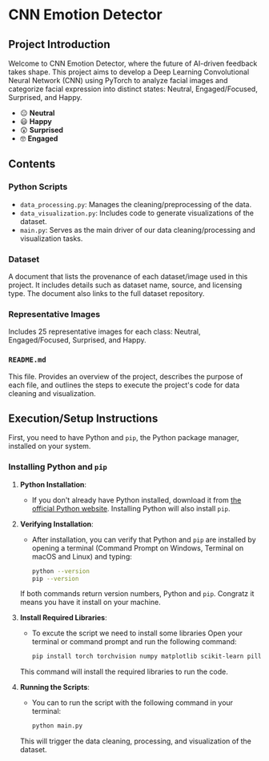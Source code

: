 # CNN Emotion Detector

## Project Introduction

Welcome to CNN Emotion Detector, where the future of AI-driven feedback takes shape. This project aims to develop a Deep Learning Convolutional Neural Network (CNN) using PyTorch to analyze facial images and categorize facial expression into distinct states: Neutral, Engaged/Focused, Surprised, and Happy.

- :neutral_face: **Neutral**
- :smiley: **Happy**
- :astonished: **Surprised**
- :nerd_face: **Engaged**

## Contents

### Python Scripts

- `data_processing.py`: Manages the cleaning/preprocessing of the data.
- `data_visualization.py`: Includes code to generate visualizations of the dataset.
- `main.py`: Serves as the main driver of our data cleaning/processing and visualization tasks.

### Dataset

A document that lists the provenance of each dataset/image used in this project. It includes details such as dataset name, source, and licensing type. The document also links to the full dataset repository.

### Representative Images

Includes 25 representative images for each class: Neutral, Engaged/Focused, Surprised, and Happy.

### `README.md`

This file. Provides an overview of the project, describes the purpose of each file, and outlines the steps to execute the project's code for data cleaning and visualization.

## Execution/Setup Instructions

First, you need to have Python and `pip`, the Python package manager, installed on your system.

### Installing Python and `pip`

1. **Python Installation**:
   - If you don't already have Python installed, download it from [the official Python website](https://www.python.org/downloads/). Installing Python will also install `pip`.

2. **Verifying Installation**:
   - After installation, you can verify that Python and `pip` are installed by opening a terminal (Command Prompt on Windows, Terminal on macOS and Linux) and typing:
     ```bash
     python --version
     pip --version
     ```
   If both commands return version numbers, Python and `pip`. Congratz it means you have it install on your machine.

3. **Install Required Libraries**:
   - To excute the script we need to install some libraries Open your terminal or command prompt and run the following command:
     ```bash
     pip install torch torchvision numpy matplotlib scikit-learn pillow
     ```
   This command will install the required libraries to run the code.

4. **Running the Scripts**:
   - You can to run the script with the following command in your terminal:
     ```bash
     python main.py
     ```
   This will trigger the data cleaning, processing, and visualization of the dataset.
